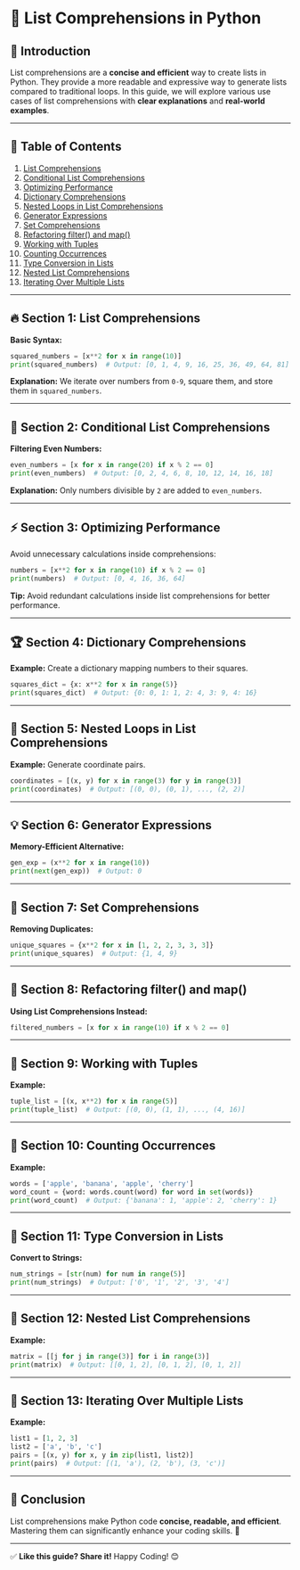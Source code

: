 # 🚀  List Comprehensions in Python

## 📌 Introduction
List comprehensions are a **concise and efficient** way to create lists in Python. They provide a more readable and expressive way to generate lists compared to traditional loops. In this guide, we will explore various use cases of list comprehensions with **clear explanations** and **real-world examples**.

---
## 📖 Table of Contents
1. [List Comprehensions](#section-1)
2. [Conditional List Comprehensions](#section-2)
3. [Optimizing Performance](#section-3)
4. [Dictionary Comprehensions](#section-4)
5. [Nested Loops in List Comprehensions](#section-5)
6. [Generator Expressions](#section-6)
7. [Set Comprehensions](#section-7)
8. [Refactoring filter() and map()](#section-8)
9. [Working with Tuples](#section-9)
10. [Counting Occurrences](#section-10)
11. [Type Conversion in Lists](#section-11)
12. [Nested List Comprehensions](#section-12)
13. [Iterating Over Multiple Lists](#section-13)

---
## 🔥 Section 1: List Comprehensions <a id="section-1"></a>

**Basic Syntax:**
```python
squared_numbers = [x**2 for x in range(10)]
print(squared_numbers)  # Output: [0, 1, 4, 9, 16, 25, 36, 49, 64, 81]
```
**Explanation:** We iterate over numbers from `0-9`, square them, and store them in `squared_numbers`.

---
## 🎯 Section 2: Conditional List Comprehensions <a id="section-2"></a>

**Filtering Even Numbers:**
```python
even_numbers = [x for x in range(20) if x % 2 == 0]
print(even_numbers)  # Output: [0, 2, 4, 6, 8, 10, 12, 14, 16, 18]
```
**Explanation:** Only numbers divisible by `2` are added to `even_numbers`.

---
## ⚡ Section 3: Optimizing Performance <a id="section-3"></a>

Avoid unnecessary calculations inside comprehensions:
```python
numbers = [x**2 for x in range(10) if x % 2 == 0]
print(numbers)  # Output: [0, 4, 16, 36, 64]
```
**Tip:** Avoid redundant calculations inside list comprehensions for better performance.

---
## 🏆 Section 4: Dictionary Comprehensions <a id="section-4"></a>

**Example:** Create a dictionary mapping numbers to their squares.
```python
squares_dict = {x: x**2 for x in range(5)}
print(squares_dict)  # Output: {0: 0, 1: 1, 2: 4, 3: 9, 4: 16}
```
---
## 🔄 Section 5: Nested Loops in List Comprehensions <a id="section-5"></a>

**Example:** Generate coordinate pairs.
```python
coordinates = [(x, y) for x in range(3) for y in range(3)]
print(coordinates)  # Output: [(0, 0), (0, 1), ..., (2, 2)]
```
---
## 💡 Section 6: Generator Expressions <a id="section-6"></a>

**Memory-Efficient Alternative:**
```python
gen_exp = (x**2 for x in range(10))
print(next(gen_exp))  # Output: 0
```

---
## 🎯 Section 7: Set Comprehensions <a id="section-7"></a>

**Removing Duplicates:**
```python
unique_squares = {x**2 for x in [1, 2, 2, 3, 3, 3]}
print(unique_squares)  # Output: {1, 4, 9}
```
---
## 🔄 Section 8: Refactoring filter() and map() <a id="section-8"></a>

**Using List Comprehensions Instead:**
```python
filtered_numbers = [x for x in range(10) if x % 2 == 0]
```
---
## 📌 Section 9: Working with Tuples <a id="section-9"></a>

**Example:**
```python
tuple_list = [(x, x**2) for x in range(5)]
print(tuple_list)  # Output: [(0, 0), (1, 1), ..., (4, 16)]
```
---
## 🔢 Section 10: Counting Occurrences <a id="section-10"></a>

**Example:**
```python
words = ['apple', 'banana', 'apple', 'cherry']
word_count = {word: words.count(word) for word in set(words)}
print(word_count)  # Output: {'banana': 1, 'apple': 2, 'cherry': 1}
```
---
## 🔄 Section 11: Type Conversion in Lists <a id="section-11"></a>

**Convert to Strings:**
```python
num_strings = [str(num) for num in range(5)]
print(num_strings)  # Output: ['0', '1', '2', '3', '4']
```
---
## 📌 Section 12: Nested List Comprehensions <a id="section-12"></a>

**Example:**
```python
matrix = [[j for j in range(3)] for i in range(3)]
print(matrix)  # Output: [[0, 1, 2], [0, 1, 2], [0, 1, 2]]
```
---
## 🔄 Section 13: Iterating Over Multiple Lists <a id="section-13"></a>

**Example:**
```python
list1 = [1, 2, 3]
list2 = ['a', 'b', 'c']
pairs = [(x, y) for x, y in zip(list1, list2)]
print(pairs)  # Output: [(1, 'a'), (2, 'b'), (3, 'c')]
```
---
## 🎯 Conclusion
List comprehensions make Python code **concise, readable, and efficient**. Mastering them can significantly enhance your coding skills. 🚀

---
✅ **Like this guide? Share it!** Happy Coding! 😊

